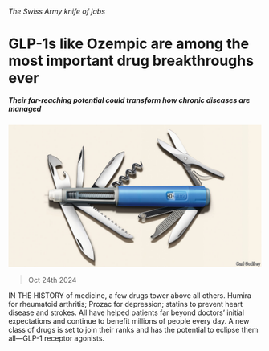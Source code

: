 ###### The Swiss Army knife of jabs

# GLP-1s like Ozempic are among the most important drug breakthroughs ever 

##### Their far-reaching potential could transform how chronic diseases are managed 

![image](images/20241026_FBD001.jpg) 

> Oct 24th 2024 

IN THE HISTORY of medicine, a few drugs tower above all others. Humira for rheumatoid arthritis; Prozac for depression; statins to prevent heart disease and strokes. All have helped patients far beyond doctors’ initial expectations and continue to benefit millions of people every day. A new class of drugs is set to join their ranks and has the potential to eclipse them all—GLP-1 receptor agonists.

